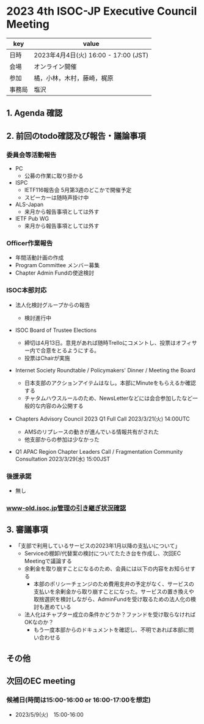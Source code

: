 # 2023 4th ISOC-JP Executive Council Meeting 
|key|value|
|---|------|
|日時| 2023年4月4日(火) 16:00 - 17:00 (JST) |
|会場|オンライン開催|
|参加|橘，小林，木村，藤崎，梶原|
|事務局|塩沢|

## 1. Agenda 確認

## 2. 前回のtodo確認及び報告・議論事項

### 委員会等活動報告
- PC
  - 公募の作業に取り掛かる
- ISPC
  - IETF116報告会  5月第3週のどこかで開催予定
  - スピーカーは随時声掛け中
- ALS-Japan
  - 来月から報告事項としては外す
- IETF Pub WG
  - 来月から報告事項としては外す

### Officer作業報告
- 年間活動計画の作成
- Program Committee メンバー募集
- Chapter Admin Fundの使途検討

### ISOC本部対応
- 法人化検討グループからの報告
  - 検討進行中

- ISOC Board of Trustee Elections
  - 締切は4月13日。意見があれば随時Trelloにコメントし、投票はオフィサー内で合意をとるようにする。
  - 投票はChairが実施

- Internet Society Roundtable / Policymakers' Dinner / Meeting the Board 
  - 日本支部のアクションアイテムはなし。本部にMinuteをもらえるか確認する
  - チャタムハウスルールのため、NewsLetterなどには会合参加したなど一般的な内容のみ公開する

- Chapters Advisory Council 2023 Q1 Full Call 2023/3/21(火) 14:00UTC
  - AMSのリプレースの動きが進んでいる情報共有がされた
  - 他支部からの参加は少なかった

- Q1 APAC Region Chapter Leaders Call / Fragmentation Community Consultation 2023/3/29(水) 15:00JST

### 後援承諾
- 無し

### www-old.isoc.jp管理の引き継ぎ状況確認
## 3. 審議事項
- 「支部で利用しているサービスの2023年1月以降の支払いについて」
   - Serviceの棚卸/代替案の検討についてたたき台を作成し、次回EC Meetingで議論する
   - 余剰金を取り崩すことになるのため、会員には以下の内容をお知らせする
     - 本部のポリシーチェンジのため費用支弁の予定がなく、サービスの支払いを余剰金から取り崩すことになった。サービスの置き換えや取捨選択を検討しながら、AdminFundを受け取るための法人化の検討も進めている
   - 法人化はチャプター成立の条件かどうか？ファンドを受け取らなければOKなのか？
     - もう一度本部からのドキュメントを確認し、不明であれば本部に問い合わせる

## その他
## 次回のEC meeting
### 候補日(時間は15:00-16:00 or 16:00-17:00を想定)

- 2023/5/9(火)　15:00-16:00

